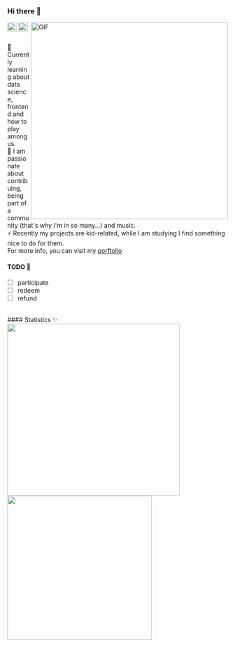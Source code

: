 ### Hi there 👋

<a href="https://www.linkedin.com/in/emilly-de-albuquerque-oliveira-59837118b/">
  <img align="left" alt="Emilly's LinkdeIn" width="22px" src="https://cdn.jsdelivr.net/npm/simple-icons@v3/icons/linkedin.svg" />
</a>
<a href="https://twitter.com/emys_alb">
  <img align="left" alt="Emilly's Twitter" width="22px" src="https://cdn.jsdelivr.net/npm/simple-icons@3.10.0/icons/twitter.svg" />
</a>

<img align="right" width="450px" alt="GIF" src="https://miro.medium.com/max/480/0*tWkX7jycteZn1qbC.gif" />
<br>
 
<br> 🔭 Currently learning about data science, frontend and how to play among us.
<br> 🌱 I am passionate about contribuing, being part of a community (that's why i'm in so many...) and music.
<br> ⚡ Recently my projects are kid-related, while I am studying I find something nice to do for them.
<br> For more info, you can visit my [porftolio](https://emys-alb.github.io/)
<br>
#### TODO 📝

- [ ] participate  
- [ ] redeem  
- [ ] refund  
<br>
#### Statistics ✨

<a href="https://github.com/MuxinFeng">
  <img width="394" src="https://github-readme-stats-rho.vercel.app/api?username=MuxinFeng&show_icons=true" />
</a>
<a href="https://github.com/MuxinFeng?tab=repositories">
  <img width="330" src="https://github-readme-stats.vercel.app/api/top-langs/?username=MuxinFeng&layout=compact" />
</a>

